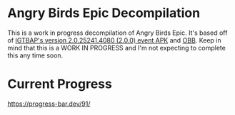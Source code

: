 # Angry Birds Epic Decompilation
This is a work in progress decompilation of Angry Birds Epic. It's based off of [IGTBAP's version 2.0.25241.4080 (2.0.0) event APK](https://drive.google.com/file/d/1JokYH5SHYaeKndeVSVdADczIygLBQVfZ/view?usp=sharing) and [OBB](https://www.mediafire.com/file/iuyewy4ziep5jm0).
Keep in mind that this is a WORK IN PROGRESS and I'm not expecting to complete this any time soon.

# Current Progress

https://progress-bar.dev/91/
